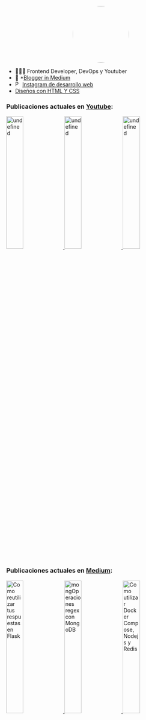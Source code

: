 <p align="center">
<img src=https://i.ibb.co/p4XfrJq/nelsoncode.png" style="border-radius: 50%"
height="150px"
width="150px"
/>
</p>


- 👨🏻‍💻 Frontend Developer, DevOps y Youtuber
- 📙 *[Blogger in Medium](https://nelsoncode019.medium.com/)
- <img src="https://cdn.jsdelivr.net/npm/simple-icons@3.0.1/icons/instagram.svg" alt="Perfil de Instagram de NelsonCode" height="15px" width="15px" /> [Instagram de desarrollo web](https://www.instagram.com/nelsoncode)
- [Diseños con HTML Y CSS](https://codepen.io/nelsoncode019)

###  Publicaciones actuales en [Youtube](https://www.youtube.com/channel/UCNtGnenu3-E363hcijzVt0w/featured):

<a href="https://www.youtube.com/watch?v=YqPW2EyzMyM" target='_blank'>
     <img width='30%' src="https://i.ytimg.com/vi/YqPW2EyzMyM/hqdefault.jpg" alt="undefined" />
   </a>
<a href="https://www.youtube.com/watch?v=PbGwAhS9FQE" target='_blank'>
     <img width='30%' src="https://i.ytimg.com/vi/PbGwAhS9FQE/hqdefault.jpg" alt="undefined" />
   </a>
<a href="https://www.youtube.com/watch?v=UZLQq7RVe94" target='_blank'>
     <img width='30%' src="https://i.ytimg.com/vi/UZLQq7RVe94/hqdefault.jpg" alt="undefined" />
   </a>


### Publicaciones actuales en [Medium](https://medium.com/@nelsoncode019):

<a href="https://nelsoncode019.medium.com/como-reutilizar-tus-respuestas-en-flask-586ba712f669?source=rss-57948f2413ba------2" target='_blank'>
      <img width='30%' src=https://cdn-images-1.medium.com/max/1024/1*J84kTyL25djO62zwdW9zlg.png alt="Como reutilizar tus respuestas en Flask" />
    </a>
<a href="https://nelsoncode019.medium.com/mongoperaciones-regex-con-mongodb-b7a1a494c514?source=rss-57948f2413ba------2" target='_blank'>
      <img width='30%' src="https://cdn-images-1.medium.com/max/1024/1*R8PLGyDOUAYoHrXVFf57uQ.png" alt="mongOperaciones regex con MongoDB" />
    </a>
<a href="https://nelsoncode019.medium.com/como-utilizar-docker-compose-nodejs-y-redis-49596fab657f?source=rss-57948f2413ba------2" target='_blank'>
      <img width='30%' src="https://cdn-images-1.medium.com/max/1024/1*oV2ELbxsK4rSlGc_-hlpEw.png" alt="Como utilizar  Docker Compose,  Nodejs y Redis" />
    </a>



